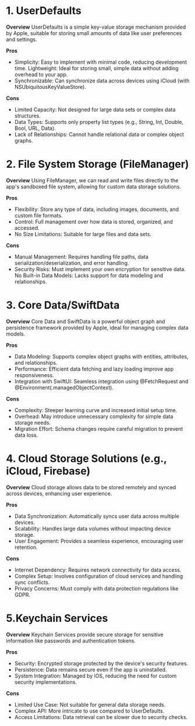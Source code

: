 # 1. UserDefaults
**Overview**
UserDefaults is a simple key-value storage mechanism provided by Apple, suitable for storing small amounts of data like user preferences and settings.

**Pros**
- Simplicity: Easy to implement with minimal code, reducing development time.
Lightweight: Ideal for storing small, simple data without adding overhead to your app.
- Synchronizable: Can synchronize data across devices using iCloud (with NSUbiquitousKeyValueStore).

**Cons**
- Limited Capacity: Not designed for large data sets or complex data structures.
- Data Types: Supports only property list types (e.g., String, Int, Double, Bool, URL, Data).
- Lack of Relationships: Cannot handle relational data or complex object graphs.

# 2. File System Storage (FileManager)
**Overview**
Using FileManager, we can read and write files directly to the app's sandboxed file system, allowing for custom data storage solutions.

**Pros**
- Flexibility: Store any type of data, including images, documents, and custom file formats.
- Control: Full management over how data is stored, organized, and accessed.
- No Size Limitations: Suitable for large files and data sets.

**Cons**
- Manual Management: Requires handling file paths, data serialization/deserialization, and error handling.
- Security Risks: Must implement your own encryption for sensitive data.
No Built-in Data Models: Lacks support for data modeling and relationships.

# 3. Core Data/SwiftData
**Overview**
Core Data and SwiftData is a powerful object graph and persistence framework provided by Apple, ideal for managing complex data models.

**Pros**
- Data Modeling: Supports complex object graphs with entities, attributes, and relationships.
- Performance: Efficient data fetching and lazy loading improve app responsiveness.
- Integration with SwiftUI: Seamless integration using @FetchRequest and @Environment(\.managedObjectContext).

**Cons**
- Complexity: Steeper learning curve and increased initial setup time.
- Overhead: May introduce unnecessary complexity for simple data storage needs.
- Migration Effort: Schema changes require careful migration to prevent data loss.

# 4. Cloud Storage Solutions (e.g., iCloud, Firebase)
**Overview**
Cloud storage allows data to be stored remotely and synced across devices, enhancing user experience.

**Pros**
- Data Synchronization: Automatically syncs user data across multiple devices.
- Scalability: Handles large data volumes without impacting device storage.
- User Engagement: Provides a seamless experience, encouraging user retention.

**Cons**
- Internet Dependency: Requires network connectivity for data access.
- Complex Setup: Involves configuration of cloud services and handling sync conflicts.
- Privacy Concerns: Must comply with data protection regulations like GDPR.

# 5.Keychain Services
**Overview**
Keychain Services provide secure storage for sensitive information like passwords and authentication tokens.

**Pros**
- Security: Encrypted storage protected by the device's security features.
- Persistence: Data remains secure even if the app is uninstalled.
- System Integration: Managed by iOS, reducing the need for custom security implementations.

**Cons**
- Limited Use Case: Not suitable for general data storage needs.
- Complex API: More intricate to use compared to UserDefaults.
- Access Limitations: Data retrieval can be slower due to security checks.
